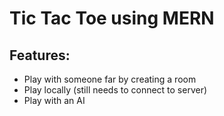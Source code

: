 # Tic Tac Toe using MERN

## Features:

- Play with someone far by creating a room
- Play locally (still needs to connect to server)
- Play with an AI
